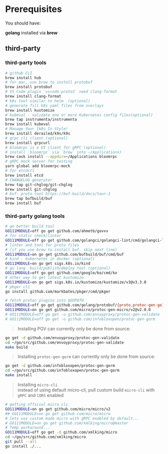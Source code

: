 # Prerequisites

You should have:

**golang** installed via **brew**

## third-party

### third-party tools

```bash
# github CLI
brew install hub
# for mac, use brew to install protobuf
brew install protobuf
# VS Code plugin `vscode-proto3` need clang-format
brew install clang-format
# k8s tool similar to helm  (optional)
# generate fill k8s yaml files from overlays
brew install kustomize
# kubeval - validate one or more Kubernetes config files(optional)
brew tap instrumenta/instrumenta
brew install kubeval
# Manage Your lk8s In Style!
brew install derailed/k9s/k9s
# grpc cli client (optional)
brew install grpcurl
# bloomrpc is a UI client for gRPC (optional)
# install `bloomrpc` via `brew` into ~/Applications)
brew cask install --appdir=~/Applications bloomrpc
# gRPC mock server for testing
yarn global add bloomrpc-mock
# for etcdctl
brew install etcd
# CHANGELOG generator
brew tap git-chglog/git-chglog
brew install git-chglog
# buf: proto tool https://buf.build/docs/tour-1
brew tap bufbuild/buf
brew install buf
```

### third-party golang tools

```bash
# go better build tool
GO111MODULE=off go get github.com/ahmetb/govvv
# for static check/linter
GO111MODULE=off go get github.com/golangci/golangci-lint/cmd/golangci-lint
# linter and tool for proto files
# (if you use brew to install buf, skip next line)
GO111MODULE=on go get github.com/bufbuild/buf/cmd/buf
# kind - kubernetes in docker (optional)
GO111MODULE=on go get sigs.k8s.io/kind
# go lang  build/publish/deploy tool (optional)
GO111MODULE=off go get github.com/google/ko/cmd/ko
# other way to get latest kustomize
GO111MODULE=on go get sigs.k8s.io/kustomize/kustomize/v3@v3.3.0
# pkger cli
go install github.com/markbates/pkger/cmd/pkger

# fetch protoc plugins into $GOPATH
GO111MODULE=off go get github.com/golang/protobuf/{proto,protoc-gen-go}
GO111MODULE=on go get github.com/micro/protoc-gen-micro/v2@v2.0.0
# GO111MODULE=off go get -u github.com/envoyproxy/protoc-gen-validate
# GO111MODULE=off go get -u github.com/infobloxopen/protoc-gen-gorm
```

> Installing PGV can currently only be done from source:

```bash
go get -d github.com/envoyproxy/protoc-gen-validate
cd ~/go/src/github.com/envoyproxy/protoc-gen-validate
make build
```

> Installing `protoc-gen-gorm` can currently only be done from source:

```bash
go get -d github.com/infobloxopen/protoc-gen-gorm
cd ~/go/src/github.com/infobloxopen/protoc-gen-gorm
make install
```

> Installing `micro-cli`<br/>
> instead of using default micro-cli, pull custom build `micro-cli` with `gRPC` and `CORS` enabled

```bash
# getting official micro cli
GO111MODULE=on go get github.com/micro/micro/v2
## GO111MODULE=on go get github.com/micro/micro
# lets use custom made micro with gRPC enabled by default...
# GO111MODULE=on go get github.com/xmlking/micro@master
# Temp workaround...
GO111MODULE=off go get -d github.com/xmlking/micro
cd ~/go/src/github.com/xmlking/micro
git pull --all
go install ./...
```
